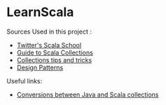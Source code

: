 # LearnScala
Sources Used in this project : 
* [Twitter's Scala School](http://twitter.github.io/scala_school)
* [Guide to Scala Collections](http://docs.scala-lang.org/overviews/collections/introduction.html)
* [Collections tips and tricks](https://pavelfatin.com/scala-collections-tips-and-tricks)
* [Design Patterns](https://pavelfatin.com/design-patterns-in-scala/)

Useful links: 
* [Conversions between Java and Scala collections](http://docs.scala-lang.org/overviews/collections/conversions-between-java-and-scala-collections.html)
 

